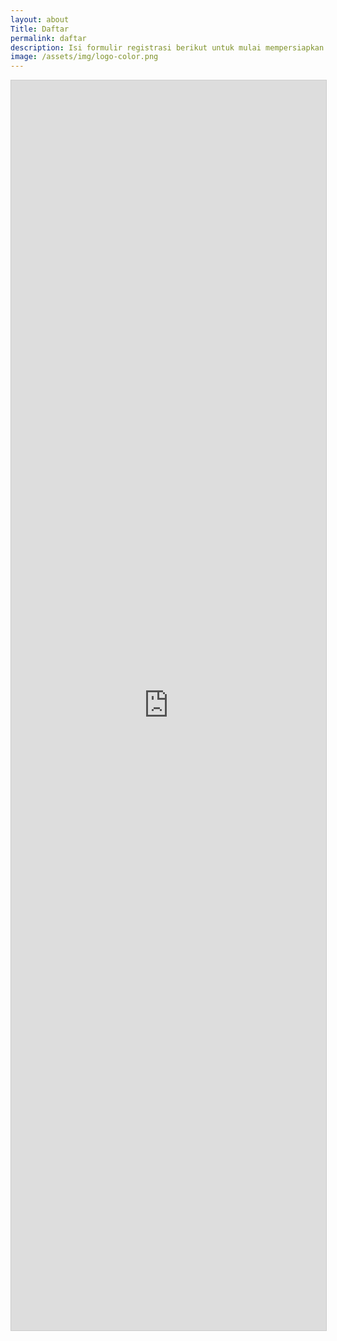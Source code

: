 ```yaml
---
layout: about
Title: Daftar
permalink: daftar
description: Isi formulir registrasi berikut untuk mulai mempersiapkan diri menjadi mahasiswa Stanford, MIT, atau kampus top lainnya.
image: /assets/img/logo-color.png
---
```


<iframe class="airtable-embed" src="https://airtable.com/embed/appB7fytDJbPEqgRF/pagRhynxR8Xc7dUzI/form" frameborder="0" onmousewheel="" width="100%" height="600" style="background: transparent; border: 1px solid #ccc; min-height:2000px;"></iframe>
